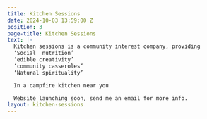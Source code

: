 ```yaml
---
title: Kitchen Sessions
date: 2024-10-03 13:59:00 Z
position: 3
page-title: Kitchen Sessions
text: |-
  Kitchen sessions is a community interest company, providing
  ‘Social  nutrition’
  ‘edible creativity’
  ‘community casseroles’
  ‘Natural spirituality’

  In a campfire kitchen near you

  Website launching soon, send me an email for more info.
layout: kitchen-sessions
---
```


